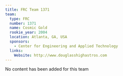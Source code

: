 ```yaml
---
title: FRC Team 1371
team:
  type: FRC
  number: 1371
  name: Cosmic Gold
  rookie_year: 2004
  location: Atlanta, GA, USA
  sponsors:
    - Center for Engineering and Applied Technology
  links:
    Website: http://www.douglasshighastros.com
---
```

No content has been added for this team
